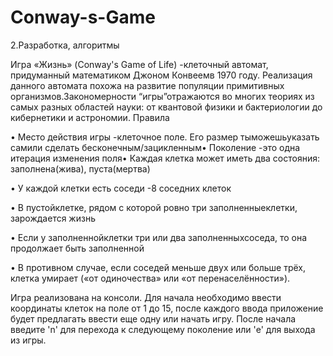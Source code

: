 # Conway-s-Game
2.Разработка, алгоритмы

Игра «Жизнь» (Conway's Game of Life) -клеточный автомат, придуманный математиком Джоном Конвеемв 1970 году. Реализация данного автомата похожа на развитие популяции примитивных организмов.Закономерности “игры”отражаются во многих теориях из самых разных областей науки: от квантовой физики и бактериологии до кибернетики и астрономии.
Правила

• Место действия игры -клеточное поле. Его размер тыможешьуказать самили сделать бесконечным/зацикленным• Поколение -это одна итерация изменения поля• Каждая клетка может иметь два состояния: заполнена(жива), пуста(мертва)

• У каждой клетки есть соседи -8 соседних клеток

• В пустойклетке, рядом с которой ровно три заполненныеклетки, зарождается жизнь

• Если у заполненнойклетки три или два заполненныхсоседа, то она продолжает быть заполненной

• В противном случае, если соседей меньше двух или больше трёх, клетка умирает («от одиночества» или «от перенаселённости»).

Игра реализована на консоли. Для начала необходимо ввести координаты клеток на поле от 1 до 15, после каждого ввода приложение будет предлагать ввести еще одну или начать игру. После начала введите 'n' для перехода к следующему поколение или 'e' для выхода из игры.
